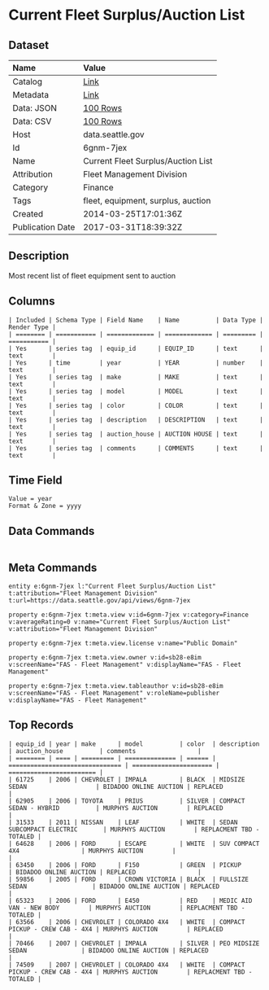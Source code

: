 # Current Fleet Surplus/Auction List

## Dataset

| Name | Value |
| :--- | :---- |
| Catalog | [Link](https://catalog.data.gov/dataset/current-fleet-surplus-auction-list-564d2) |
| Metadata | [Link](https://data.seattle.gov/api/views/6gnm-7jex) |
| Data: JSON | [100 Rows](https://data.seattle.gov/api/views/6gnm-7jex/rows.json?max_rows=100) |
| Data: CSV | [100 Rows](https://data.seattle.gov/api/views/6gnm-7jex/rows.csv?max_rows=100) |
| Host | data.seattle.gov |
| Id | 6gnm-7jex |
| Name | Current Fleet Surplus/Auction List |
| Attribution | Fleet Management Division |
| Category | Finance |
| Tags | fleet, equipment, surplus, auction |
| Created | 2014-03-25T17:01:36Z |
| Publication Date | 2017-03-31T18:39:32Z |

## Description

Most recent list of fleet equipment sent to auction

## Columns

```ls
| Included | Schema Type | Field Name    | Name          | Data Type | Render Type |
| ======== | =========== | ============= | ============= | ========= | =========== |
| Yes      | series tag  | equip_id      | EQUIP_ID      | text      | text        |
| Yes      | time        | year          | YEAR          | number    | text        |
| Yes      | series tag  | make          | MAKE          | text      | text        |
| Yes      | series tag  | model         | MODEL         | text      | text        |
| Yes      | series tag  | color         | COLOR         | text      | text        |
| Yes      | series tag  | description   | DESCRIPTION   | text      | text        |
| Yes      | series tag  | auction_house | AUCTION HOUSE | text      | text        |
| Yes      | series tag  | comments      | COMMENTS      | text      | text        |
```

## Time Field

```ls
Value = year
Format & Zone = yyyy
```

## Data Commands

```ls
```

## Meta Commands

```ls
entity e:6gnm-7jex l:"Current Fleet Surplus/Auction List" t:attribution="Fleet Management Division" t:url=https://data.seattle.gov/api/views/6gnm-7jex

property e:6gnm-7jex t:meta.view v:id=6gnm-7jex v:category=Finance v:averageRating=0 v:name="Current Fleet Surplus/Auction List" v:attribution="Fleet Management Division"

property e:6gnm-7jex t:meta.view.license v:name="Public Domain"

property e:6gnm-7jex t:meta.view.owner v:id=sb28-e8im v:screenName="FAS - Fleet Management" v:displayName="FAS - Fleet Management"

property e:6gnm-7jex t:meta.view.tableauthor v:id=sb28-e8im v:screenName="FAS - Fleet Management" v:roleName=publisher v:displayName="FAS - Fleet Management"
```

## Top Records

```ls
| equip_id | year | make      | model          | color  | description                     | auction_house          | comments                 | 
| ======== | ==== | ========= | ============== | ====== | =============================== | ====================== | ======================== | 
| 61725    | 2006 | CHEVROLET | IMPALA         | BLACK  | MIDSIZE SEDAN                   | BIDADOO ONLINE AUCTION | REPLACED                 | 
| 62905    | 2006 | TOYOTA    | PRIUS          | SILVER | COMPACT SEDAN - HYBRID          | MURPHYS AUCTION        | REPLACED                 | 
| 31533    | 2011 | NISSAN    | LEAF           | WHITE  | SEDAN SUBCOMPACT ELECTRIC       | MURPHYS AUCTION        | REPLACMENT TBD - TOTALED | 
| 64628    | 2006 | FORD      | ESCAPE         | WHITE  | SUV COMPACT 4X4                 | MURPHYS AUCTION        |                          | 
| 63450    | 2006 | FORD      | F150           | GREEN  | PICKUP                          | BIDADOO ONLINE AUCTION | REPLACED                 | 
| 59856    | 2005 | FORD      | CROWN VICTORIA | BLACK  | FULLSIZE SEDAN                  | BIDADOO ONLINE AUCTION | REPLACED                 | 
| 65323    | 2006 | FORD      | E450           | RED    | MEDIC AID VAN - NEW BODY        | MURPHYS AUCTION        | REPLACMENT TBD - TOTALED | 
| 63566    | 2006 | CHEVROLET | COLORADO 4X4   | WHITE  | COMPACT PICKUP - CREW CAB - 4X4 | MURPHYS AUCTION        | REPLACED                 | 
| 70466    | 2007 | CHEVROLET | IMPALA         | SILVER | PEO MIDSIZE SEDAN               | BIDADOO ONLINE AUCTION | REPLACED                 | 
| 74509    | 2007 | CHEVROLET | COLORADO 4X4   | WHITE  | COMPACT PICKUP - CREW CAB - 4X4 | MURPHYS AUCTION        | REPLACMENT TBD - TOTALED | 
```